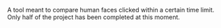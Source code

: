 A tool meant to compare human faces clicked within a certain time limit.
Only half of the project has been completed at this moment.
